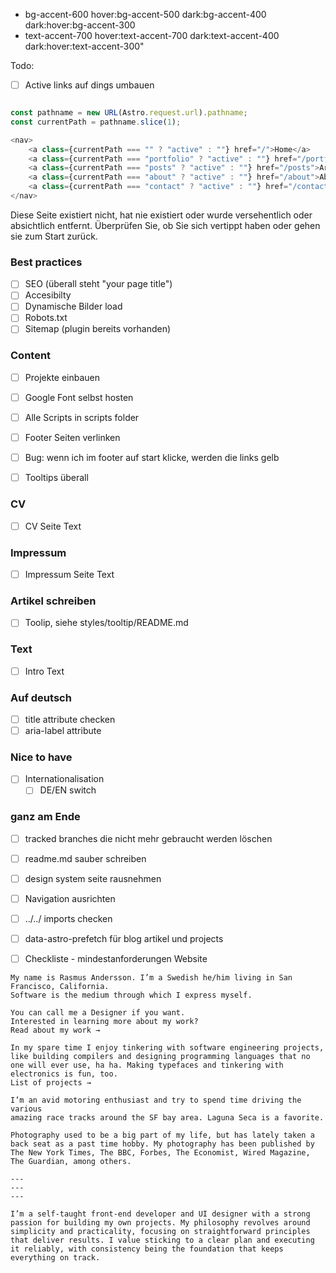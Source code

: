 - bg-accent-600 hover:bg-accent-500 dark:bg-accent-400 dark:hover:bg-accent-300
- text-accent-700 hover:text-accent-700 dark:text-accent-400 dark:hover:text-accent-300"

Todo:
- [ ] Active links auf dings umbauen
```javascript

const pathname = new URL(Astro.request.url).pathname;
const currentPath = pathname.slice(1);

<nav>
    <a class={currentPath === "" ? "active" : ""} href="/">Home</a>
    <a class={currentPath === "portfolio" ? "active" : ""} href="/portfolio">Portfolio</a>
    <a class={currentPath === "posts" ? "active" : ""} href="/posts">Article</a>
    <a class={currentPath === "about" ? "active" : ""} href="/about">About Me</a>
    <a class={currentPath === "contact" ? "active" : ""} href="/contact">Contact Me</a>
</nav>

```


Diese Seite existiert nicht, hat nie existiert oder wurde versehentlich oder absichtlich entfernt.
Überprüfen Sie, ob Sie sich vertippt haben oder gehen sie zum Start zurück.


### Best practices
- [ ] SEO (überall steht "your page title")
- [ ] Accesibilty
- [ ] Dynamische Bilder load
- [ ] Robots.txt
- [ ] Sitemap (plugin bereits vorhanden)

### Content
- [ ] Projekte einbauen
- [ ] Google Font selbst hosten
- [ ] Alle Scripts in scripts folder
- [ ] Footer Seiten verlinken
- [ ] Bug: wenn ich im footer auf start klicke, werden die links gelb
- [ ] Tooltips überall


### CV
- [ ] CV Seite Text

### Impressum
- [ ] Impressum Seite Text

### Artikel schreiben
- [ ] Toolip, siehe styles/tooltip/README.md

### Text
- [ ] Intro Text

### Auf deutsch
- [ ] title attribute checken
- [ ] aria-label attribute

### Nice to have
- [ ] Internationalisation
  - [ ] DE/EN switch

### ganz am Ende
- [ ] tracked branches die nicht mehr gebraucht werden löschen
- [ ] readme.md sauber schreiben
- [ ] design system seite rausnehmen
- [ ] Navigation ausrichten



- [ ] ../../ imports checken
- [ ] data-astro-prefetch für blog artikel und projects
- [ ] Checkliste - mindestanforderungen Website

```plain text
My name is Rasmus Andersson. I’m a Swedish he/him living in San Francisco, California. 
Software is the medium through which I express myself.

You can call me a Designer if you want.
Interested in learning more about my work?
Read about my work →

In my spare time I enjoy tinkering with software engineering projects, 
like building compilers and designing programming languages that no 
one will ever use, ha ha. Making typefaces and tinkering with electronics is fun, too.
List of projects →

I’m an avid motoring enthusiast and try to spend time driving the various 
amazing race tracks around the SF bay area. Laguna Seca is a favorite.

Photography used to be a big part of my life, but has lately taken a 
back seat as a past time hobby. My photography has been published by 
The New York Times, The BBC, Forbes, The Economist, Wired Magazine, 
The Guardian, among others.

---
---
---

I’m a self-taught front-end developer and UI designer with a strong 
passion for building my own projects. My philosophy revolves around 
simplicity and practicality, focusing on straightforward principles 
that deliver results. I value sticking to a clear plan and executing 
it reliably, with consistency being the foundation that keeps everything on track.

```